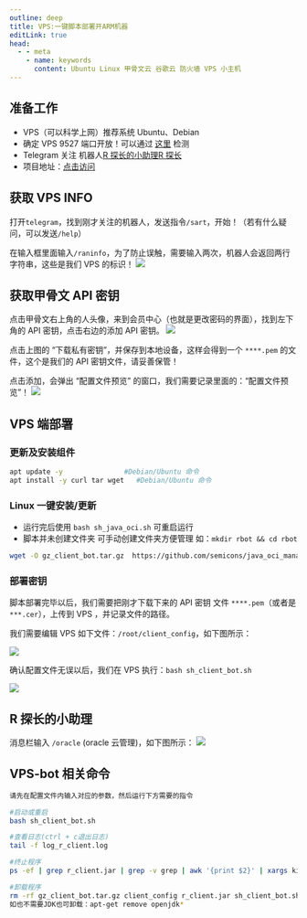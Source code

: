 ```yaml
---
outline: deep
title: VPS:一键脚本部署开ARM机器
editLink: true
head:
  - - meta
    - name: keywords
      content: Ubuntu Linux 甲骨文云 谷歌云 防火墙 VPS 小主机
---
```


## 准备工作

- VPS（可以科学上网）推荐系统 Ubuntu、Debian
- 确定 VPS 9527 端口开放！可以通过 [这里](https://tool.chinaz.com/port) 检测
- Telegram 关注 机器人[R 探长的小助理](https://t.me/radiance_helper_bot)[R 探长](https://t.me/agentONE_R)
- 项目地址：[点击访问](https://github.com/semicons/java_oci_manage)

## 获取 VPS INFO

打开`telegram`，找到刚才关注的机器人，发送指令`/sart`，开始！（若有什么疑问，可以发送`/help`）

在输入框里面输入`/raninfo`，为了防止误触，需要输入两次，机器人会返回两行字符串，这些是我们 VPS 的标识！
![](https://cdn.jsdelivr.net/gh/vanhiupun/pic@master/img/202309032107312.png)

## 获取甲骨文 API 密钥

点击甲骨文右上角的人头像，来到会员中心（也就是更改密码的界面），找到左下角的 API 密钥，点击右边的添加 API 密钥。
![](https://cdn.jsdelivr.net/gh/vanhiupun/pic@master/img/20230903211053.png)

点击上图的 “下载私有密钥”，并保存到本地设备，这样会得到一个 `****.pem` 的文件，这个是我们的 API 密钥文件，请妥善保管！

点击添加，会弹出 “配置文件预览” 的窗口，我们需要记录里面的：“配置文件预览”！
![](https://cdn.jsdelivr.net/gh/vanhiupun/pic@master/img/202309032112188.png)

## VPS 端部署

### 更新及安装组件

```bash
apt update -y               #Debian/Ubuntu 命令
apt install -y curl tar wget   #Debian/Ubuntu 命令
```

### Linux 一键安装/更新

- 运行完后使用 `bash sh_java_oci.sh` 可重启运行
- 脚本并未创建文件夹 可手动创建文件夹方便管理 如：`mkdir rbot && cd rbot`

```bash
wget -O gz_client_bot.tar.gz  https://github.com/semicons/java_oci_manage/releases/latest/download/gz_client_bot.tar.gz && tar -zxvf gz_client_bot.tar.gz --exclude=client_config  && tar -zxvf gz_client_bot.tar.gz --skip-old-files client_config && chmod +x sh_client_bot.sh && bash sh_client_bot.sh
```
### 部署密钥
脚本部署完毕以后，我们需要把刚才下载下来的 API 密钥 文件 `****.pem`（或者是`***.cer`），上传到 VPS ，并记录文件的路径。

我们需要编辑 VPS 如下文件：`/root/client_config`，如下图所示：

![](https://cdn.jsdelivr.net/gh/vanhiupun/pic@master/img/202309032121395.png)


确认配置文件无误以后，我们在 VPS 执行：`bash sh_client_bot.sh `

![](https://cdn.jsdelivr.net/gh/vanhiupun/pic@master/img/202309032126839.png)

## R 探长的小助理

消息栏输入 `/oracle` (oracle 云管理)，如下图所示：
![](https://cdn.jsdelivr.net/gh/vanhiupun/pic@master/img/202309032123801.png)

## VPS-bot 相关命令

```bash
请先在配置文件内输入对应的参数，然后运行下方需要的指令

#启动或重启
bash sh_client_bot.sh 

#查看日志(ctrl + c退出日志)
tail -f log_r_client.log  

#终止程序
ps -ef | grep r_client.jar | grep -v grep | awk '{print $2}' | xargs kill -9  

#卸载程序
rm -rf gz_client_bot.tar.gz client_config r_client.jar sh_client_bot.sh log_r_client.log debug-.log 
如也不需要JDK也可卸载：apt-get remove openjdk*

```
